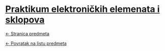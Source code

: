 # [Praktikum elektroničkih elemenata i sklopova](https://www.github.com/studosi-fer/PEEIS)
[<- Stranica predmeta](https://www.fer.unizg.hr/predmet/pees)

[<- Povratak na listu predmeta](https://www.github.com/studosi/FER)